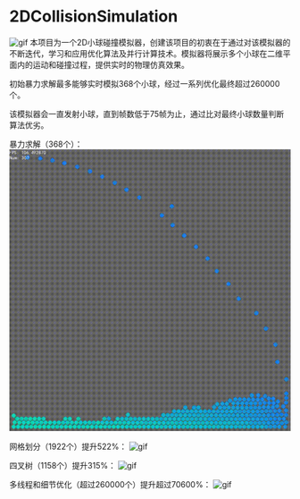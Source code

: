 # 2DCollisionSimulation
![gif](https://github.com/Neuroglial/2DCollisionSimulation/blob/main/res/MultiThread.gif)
本项目为一个2D小球碰撞模拟器，创建该项目的初衷在于通过对该模拟器的不断迭代，学习和应用优化算法及并行计算技术。模拟器将展示多个小球在二维平面内的运动和碰撞过程，提供实时的物理仿真效果。

初始暴力求解最多能够实时模拟368个小球，经过一系列优化最终超过260000个。

该模拟器会一直发射小球，直到帧数低于75帧为止，通过比对最终小球数量判断算法优劣。

暴力求解（368个）：
![gif](https://github.com/Neuroglial/2DCollisionSimulation/blob/main/res/Violent%20solution.gif)

网格划分（1922个）提升522%：
![gif](https://github.com/Neuroglial/2DCollisionSimulation/blob/main/res/GridDivision.gif)

四叉树（1158个）提升315%：
![gif](https://github.com/Neuroglial/2DCollisionSimulation/blob/main/res/Quadtree.gif)

多线程和细节优化（超过260000个）提升超过70600%：
![gif](https://github.com/Neuroglial/2DCollisionSimulation/blob/main/res/MultiThread.gif)
